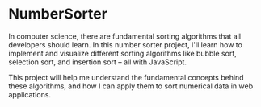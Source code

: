 # NumberSorter
In computer science, there are fundamental sorting algorithms that all developers should learn. In this number sorter project, I'll learn how to implement and visualize different sorting algorithms like bubble sort, selection sort, and insertion sort – all with JavaScript.

This project will help me understand the fundamental concepts behind these algorithms, and how I can apply them to sort numerical data in web applications.
